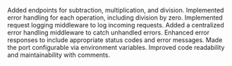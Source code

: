 Added endpoints for subtraction, multiplication, and division.
Implemented error handling for each operation, including division by zero.
Implemented request logging middleware to log incoming requests.
Added a centralized error handling middleware to catch unhandled errors.
Enhanced error responses to include appropriate status codes and error messages.
Made the port configurable via environment variables.
Improved code readability and maintainability with comments.
